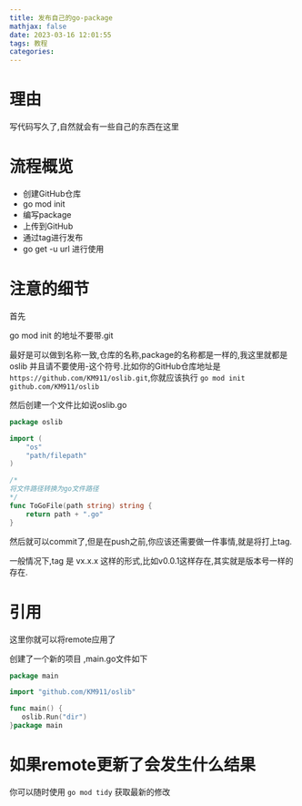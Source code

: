 ```yaml
---
title: 发布自己的go-package
mathjax: false
date: 2023-03-16 12:01:55
tags: 教程
categories:
---
```


# 理由

写代码写久了,自然就会有一些自己的东西在这里

# 流程概览

* 创建GitHub仓库 
* go mod init
* 编写package
* 上传到GitHub
* 通过tag进行发布
* go get -u url 进行使用

# 注意的细节

首先

go mod init 的地址不要带.git

最好是可以做到名称一致,仓库的名称,package的名称都是一样的,我这里就都是oslib 并且请不要使用-这个符号.比如你的GitHub仓库地址是`https://github.com/KM911/oslib.git`,你就应该执行 `go mod init github.com/KM911/oslib`

然后创建一个文件比如说oslib.go

```go
package oslib

import (
	"os"
	"path/filepath"
)

/*
将文件路径转换为go文件路径
*/
func ToGoFile(path string) string {
	return path + ".go"
}
```

然后就可以commit了,但是在push之前,你应该还需要做一件事情,就是将打上tag.

一般情况下,tag 是 vx.x.x 这样的形式,比如v0.0.1这样存在,其实就是版本号一样的存在.

# 引用

这里你就可以将remote应用了

创建了一个新的项目 ,main.go文件如下

```go
package main

import "github.com/KM911/oslib"

func main() {
   oslib.Run("dir")
}package main
```



# 如果remote更新了会发生什么结果

你可以随时使用 `go mod tidy` 获取最新的修改
